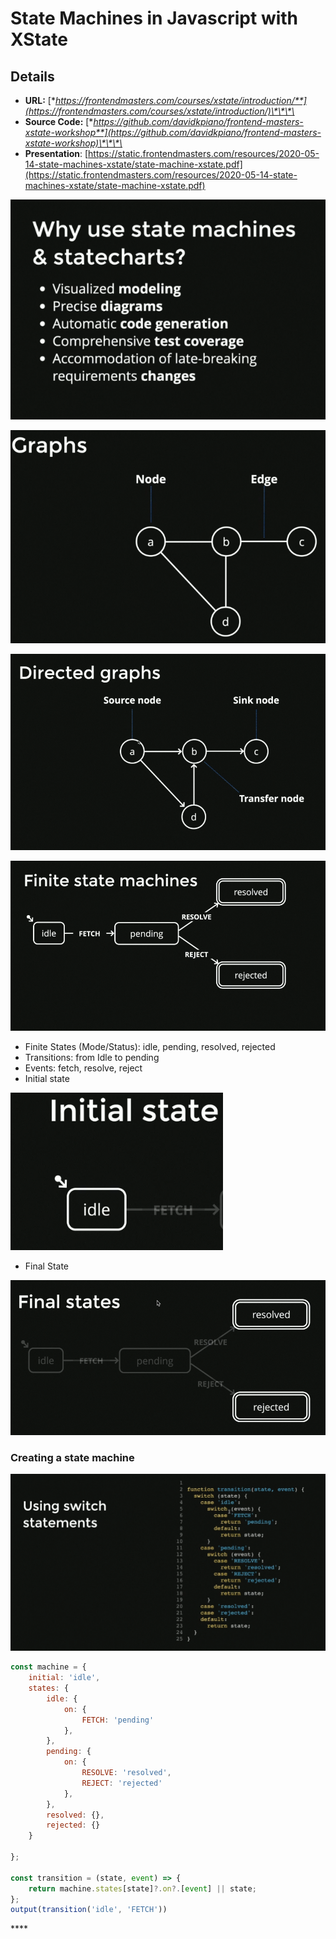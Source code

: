 # State Machines in Javascript with XState

## Details

* **URL:** [**https://frontendmasters.com/courses/xstate/introduction/**](https://frontendmasters.com/courses/xstate/introduction/)\*\*\*\*
* **Source Code:** [**https://github.com/davidkpiano/frontend-masters-xstate-workshop**](https://github.com/davidkpiano/frontend-masters-xstate-workshop)\*\*\*\*
* **Presentation**: [https://static.frontendmasters.com/resources/2020-05-14-state-machines-xstate/state-machine-xstate.pdf](https://static.frontendmasters.com/resources/2020-05-14-state-machines-xstate/state-machine-xstate.pdf)



![](../.gitbook/assets/image%20%28210%29.png)



![](../.gitbook/assets/image%20%28212%29.png)

![](../.gitbook/assets/image%20%28215%29.png)

![](../.gitbook/assets/image%20%28213%29.png)

* Finite States \(Mode/Status\): idle, pending, resolved, rejected
* Transitions: from Idle to pending
* Events: fetch, resolve, reject
* Initial state 

![](../.gitbook/assets/image%20%28216%29.png)

* Final State 

![](../.gitbook/assets/image%20%28209%29.png)

### Creating a state machine

![](../.gitbook/assets/image%20%28206%29.png)

```javascript
const machine = {
    initial: 'idle',
    states: {
        idle: {
            on: {
                FETCH: 'pending'
            },
        },
        pending: {
            on: {
                RESOLVE: 'resolved',
                REJECT: 'rejected'
            },
        },
        resolved: {},
        rejected: {}
    }

};

const transition = (state, event) => {
    return machine.states[state]?.on?.[event] || state;
};
output(transition('idle', 'FETCH'))
```







\*\*\*\*

